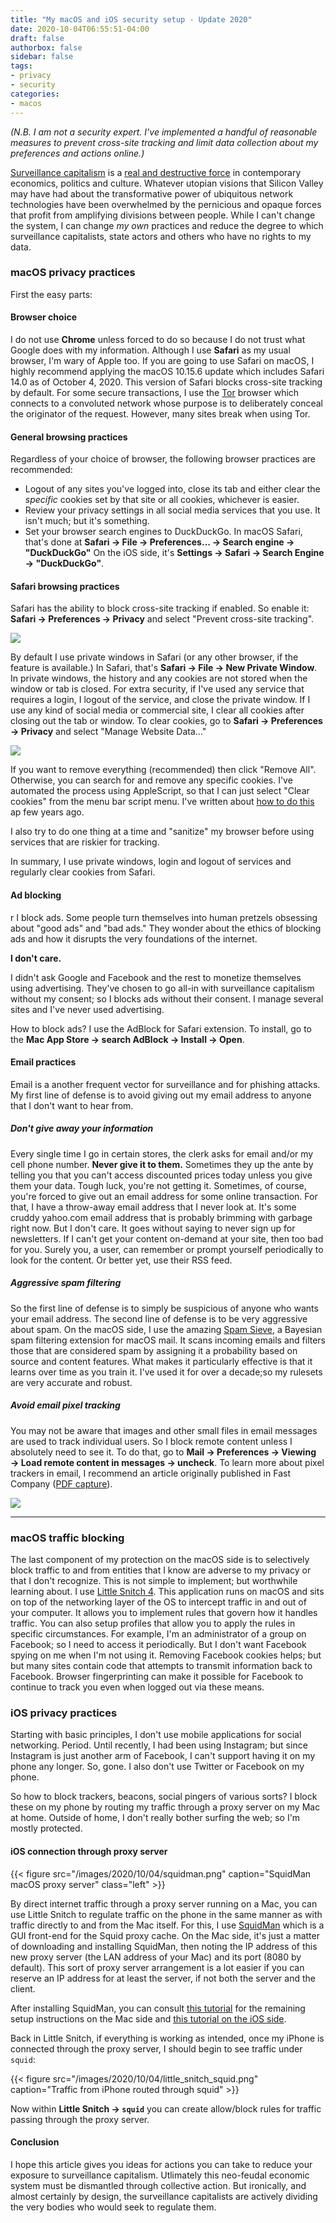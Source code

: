 ```yaml
---
title: "My macOS and iOS security setup - Update 2020"
date: 2020-10-04T06:55:51-04:00
draft: false
authorbox: false
sidebar: false
tags:
- privacy
- security
categories:
- macos
---
```

_(N.B. I am not a security expert. I've implemented a handful of reasonable measures to prevent cross-site tracking and limit data collection about my preferences and actions online.)_

[Surveillance capitalism](https://en.wikipedia.org/wiki/Surveillance_capitalism) is a [real and destructive force](https://www.thesocialdilemma.com/) in contemporary economics, politics and culture. Whatever utopian visions that Silicon Valley may have had about the transformative power of ubiquitous network technologies have been overwhelmed by the pernicious and opaque forces that profit from amplifying divisions between people. While I can't change the system, I can change _my own_ practices and reduce the degree to which surveillance capitalists, state actors and others who have no rights to my data.

### macOS privacy practices

First the easy parts:

#### Browser choice

I do not use **Chrome** unless forced to do so because I do not trust what Google does with my information. Although I use **Safari** as my usual browser, I'm wary of Apple too. If you are going to use Safari on macOS, I highly recommend applying the macOS 10.15.6 update which includes Safari 14.0 as of October 4, 2020. This version of Safari blocks cross-site tracking by default. For some secure transactions, I use the [Tor](https://www.torproject.org/) browser which connects to a convoluted network whose purpose is to deliberately conceal the originator of the request. However, many sites break when using Tor. 

#### General browsing practices

Regardless of your choice of browser, the following browser practices are recommended:

- Logout of any sites you've logged into, close its tab and either clear the _specific_ cookies set by that site or all cookies, whichever is easier.
- Review your privacy settings in all social media services that you use. It isn't much; but it's something.
- Set your browser search engines to DuckDuckGo. In macOS Safari, that's done at **Safari → File → Preferences... → Search engine → "DuckDuckGo"** On the iOS side, it's **Settings → Safari → Search Engine → "DuckDuckGo"**. 

#### Safari browsing practices

Safari has the ability to block cross-site tracking if enabled. So enable it: **Safari → Preferences → Privacy** and select "Prevent cross-site tracking". 

![](/images/2020/10/04/safari_privacy.png)

By default I use private windows in Safari (or any other browser, if the feature is available.) In Safari, that's **Safari → File → New Private Window**. In private windows, the history and any cookies are not stored when the window or tab is closed. For extra security, if I've used any service that requires a login, I logout of the service, and close the private window. If I use any kind of social media or commercial site, I clear all cookies after closing out the tab or window. To clear cookies, go to **Safari → Preferences → Privacy** and select "Manage Website Data..." 

![](/images/2020/10/04/safari_cookies.png)

If you want to remove everything (recommended) then click "Remove All". Otherwise, you can search for and remove any specific cookies. I've automated the process using AppleScript, so that I can just select "Clear cookies" from the menu bar script menu. I've written about [how to do this](/2018/10/19/deleting-cookies-with-applescript/) ap few years ago.

I also try to do one thing at a time and "sanitize" my browser before using services that are riskier for tracking. 

In summary, I use private windows, login and logout of services and regularly clear cookies from Safari.

#### Ad blocking
r
I block ads. Some people turn themselves into human pretzels obsessing about "good ads" and "bad ads." They wonder about the ethics of blocking ads and how it disrupts the very foundations of the internet. 

**I don't care.** 

I didn't ask Google and Facebook and the rest to monetize themselves using advertising. They've chosen to go all-in with surveillance capitalism without my consent; so I blocks ads without their consent. I manage several sites and I've never used advertising.

How to block ads? I use the AdBlock for Safari extension. To install, go to the **Mac App Store → search AdBlock → Install → Open**. 

#### Email practices

Email is a another frequent vector for surveillance and for phishing attacks. My first line of defense is to avoid giving out my email address to anyone that I don't want to hear from.

##### Don't give away your information

 Every single time I go in certain stores, the clerk asks for email and/or my cell phone number. **Never give it to them.** Sometimes they up the ante by telling you that you can't access discounted prices today unless you give them your data. Tough luck, you're not getting it. Sometimes, of course, you're forced to give out an email address for some online transaction. For that, I have a throw-away email address that I never look at. It's some cruddy yahoo.com email address that is probably brimming with garbage right now. But I don't care. It goes without saying to never sign up for newsletters. If I can't get your content on-demand at your site, then too bad for you. Surely you, a user, can remember or prompt yourself periodically to look for the content. Or better yet, use their RSS feed.

##### Aggressive spam filtering

So the first line of defense is to simply be suspicious of anyone who wants your email address. The second line of defense is to be very aggressive about spam. On the macOS side, I use the amazing [Spam Sieve](https://c-command.com/spamsieve/), a Bayesian spam filtering extension for macOS mail. It scans incoming emails and filters those that are considered spam by assigning it a probability based on source and content features. What makes it particularly effective is that it learns over time as you train it. I've used it for over a decade;so my rulesets are very accurate and robust. 

##### Avoid email pixel tracking

You may not be aware that images and other small files in email messages are used to track individual users. So I block remote content unless I absolutely need to see it. To do that, go to **Mail → Preferences → Viewing → Load remote content in messages → uncheck**. To learn more about pixel trackers in email, I recommend an article originally published in Fast Company ([PDF capture](/attachments/2020/10/04/pixel_trackers.pdf)).

![](/images/2020/10/04/mail_preferences.png)

* * *

### macOS traffic blocking

The last component of my protection on the macOS side is to selectively block traffic to and from entities that I know are adverse to my privacy or that I don't recognize. This is not simple to implement; but worthwhile learning about. I use [Little Snitch 4](https://www.obdev.at/products/littlesnitch/index.html). This application runs on macOS and sits on top of the networking layer of the OS to intercept traffic in and out of your computer. It allows you to implement rules that govern how it handles traffic. You can also setup profiles that allow you to apply the rules in specific circumstances. For example, I'm an administrator of a group on Facebook; so I need to access it periodically. But I don't want Facebook spying on me when I'm not using it. Removing Facebook cookies helps; but but many sites contain code that attempts to transmit information back to Facebook. Browser fingerprinting can make it possible for Facebook to continue to track you even when logged out via these means.


### iOS privacy practices

Starting with basic principles, I don't use mobile applications for social networking. Period. Until recently, I had been using Instagram; but since Instagram is just another arm of Facebook, I can't support having it on my phone any longer. So, gone. I also don't use Twitter or Facebook on my phone.

So how to block trackers, beacons, social pingers of various sorts? I block these on my phone by routing my traffic through a proxy server on my Mac at home. Outside of home, I don't really bother surfing the web; so I'm mostly protected.

#### iOS connection through proxy server


{{< figure src="/images/2020/10/04/squidman.png" caption="SquidMan macOS proxy server" class="left" >}}

By direct internet traffic through a proxy server running on a Mac, you can use Little Snitch to regulate traffic on the phone in the same manner as with traffic directly to and from the Mac itself. For this, I use [SquidMan](https://squidman.net/squidman/) which is a GUI front-end for the Squid proxy cache. On the Mac side, it's just a matter of downloading and installing SquidMan, then noting the IP address of this new proxy server (the LAN address of your Mac) and its port (8080 by default). This sort of proxy server arrangement is a lot easier if you can reserve an IP address for at least the server, if not both the server and the client.

After installing SquidMan, you can consult [this tutorial](https://howchoo.com/mac/how-to-set-up-a-proxy-server-on-mac) for the remaining setup instructions on the Mac side and [this tutorial on the iOS side](https://howchoo.com/iphone/how-to-configure-a-proxy-on-your-iphone).

Back in Little Snitch, if everything is working as intended, once my iPhone is connected through the proxy server, I should begin to see traffic under `squid`:

{{< figure src="/images/2020/10/04/little_snitch_squid.png" caption="Traffic from iPhone routed through squid" >}}

Now within **Little Snitch → `squid`** you can create allow/block rules for traffic passing through the proxy server.

#### Conclusion

I hope this article gives you ideas for actions you can take to reduce your exposure to surveillance capitalism. Utlimately this neo-feudal economic system must be dismantled through collective action. But ironically, and almost certainly by design, the surveillance capitalists are actively dividing the very bodies who would seek to regulate them. 

